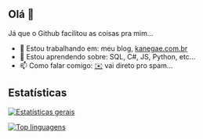 ## Olá 👋

Já que o Github facilitou as coisas pra mim...

- 🔭 Estou trabalhando em: meu blog, [kanegae.com.br](kanegae.com.br)
- 🌱 Estou aprendendo sobre: SQL, C#, JS, Python, etc...
- 📫 Como falar comigo: [✉️](mailto:yurikanegae@gmail.com) vai direto pro spam...

## Estatísticas
[![Estatísticas gerais](https://github-readme-stats.vercel.app/api?username=yurikanegae&show_icons=true&theme=synthwave)](https://github.com/anuraghazra/github-readme-stats)

[![Top linguagens](https://github-readme-stats.vercel.app/api/top-langs/?username=yurikanegae&theme=synthwave)](https://github.com/anuraghazra/github-readme-stats)
